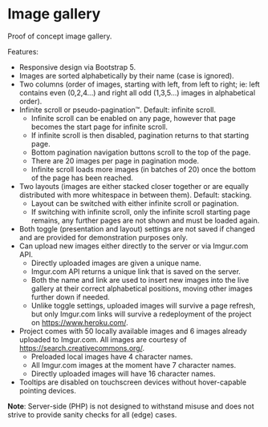 # Image gallery

Proof of concept image gallery.

Features:
* Responsive design via Bootstrap 5.
* Images are sorted alphabetically by their name (case is ignored).
* Two columns (order of images, starting with left, from left to right; ie: left contains even (0,2,4...) and right all odd (1,3,5...) images in alphabetical order).
* Infinite scroll or pseudo-pagination™. Default: infinite scroll.
  * Infinite scroll can be enabled on any page, however that page becomes the start page for infinite scroll.
  * If infinite scroll is then disabled, pagination returns to that starting page.
  * Bottom pagination navigation buttons scroll to the top of the page.
  * There are 20 images per page in pagination mode.
  * Infinite scroll loads more images (in batches of 20) once the bottom of the page has been reached.
* Two layouts (images are either stacked closer together or are equally distributed with more whitespace in between them). Default: stacking.
  * Layout can be switched with either infinite scroll or pagination.
  * If switching with infinite scroll, only the infinite scroll starting page remains, any further pages are not shown and must be loaded again.
* Both toggle (presentation and layout) settings are not saved if changed and are provided for demonstration purposes only.
* Can upload new images either directly to the server or via Imgur.com API.
  *  Directly uploaded images are given a unique name.
  *  Imgur.com API returns a unique link that is saved on the server.
  *  Both the name and link are used to insert new images into the live gallery at their correct alphabetical positions, moving other images further down if needed.
  *  Unlike toggle settings, uploaded images will survive a page refresh, but only Imgur.com links will survive a redeployment of the project on https://www.heroku.com/.
* Project comes with 50 locally available images and 6 images already uploaded to Imgur.com. All images are courtesy of https://search.creativecommons.org/.
  * Preloaded local images have 4 character names.
  * All Imgur.com images at the moment have 7 character names.
  * Directly uploaded images will have 16 character names.
* Tooltips are disabled on touchscreen devices without hover-capable pointing devices.

**Note**: Server-side (PHP) is not designed to withstand misuse and does not strive to provide sanity checks for all (edge) cases.
